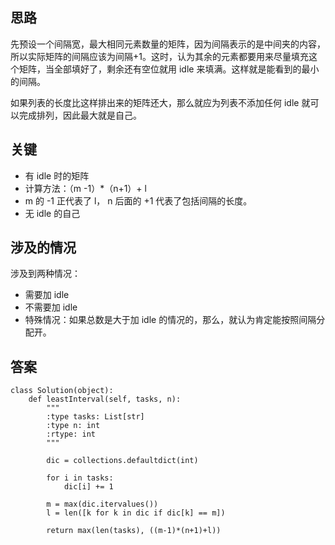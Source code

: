 ## 思路
先预设一个间隔宽，最大相同元素数量的矩阵，因为间隔表示的是中间夹的内容，所以实际矩阵的间隔应该为间隔+1。这时，认为其余的元素都要用来尽量填充这个矩阵，当全部填好了，剩余还有空位就用 idle 来填满。这样就是能看到的最小的间隔。

如果列表的长度比这样排出来的矩阵还大，那么就应为列表不添加任何 idle 就可以完成排列，因此最大就是自己。

## 关键
+ 有 idle 时的矩阵
+ 计算方法：（m -1）\*（n+1）+ l
+ m 的 -1 正代表了 l， n 后面的 +1 代表了包括间隔的长度。
+ 无 idle 的自己

## 涉及的情况
涉及到两种情况：
+ 需要加 idle
+ 不需要加 idle
+ 特殊情况：如果总数是大于加 idle 的情况的，那么，就认为肯定能按照间隔分配开。

## 答案
```
class Solution(object):
    def leastInterval(self, tasks, n):
        """
        :type tasks: List[str]
        :type n: int
        :rtype: int
        """
        
        dic = collections.defaultdict(int)
        
        for i in tasks:
            dic[i] += 1
            
        m = max(dic.itervalues())
        l = len([k for k in dic if dic[k] == m])
        
        return max(len(tasks), ((m-1)*(n+1)+l))
```
